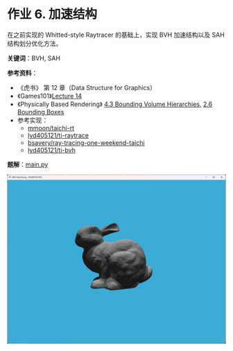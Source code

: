 # 作业 6. 加速结构

在之前实现的 Whitted-style Raytracer 的基础上，实现 BVH 加速结构以及 SAH 结构划分优化方法。


**关键词**：BVH, SAH

**参考资料**：
- 《虎书》 第 12 章（Data Structure for Graphics）
- 《Games101》[Lecture 14](https://sites.cs.ucsb.edu/~lingqi/teaching/resources/GAMES101_Lecture_14.pdf)
- 《Physically Based Rendering》 [4.3 Bounding Volume Hierarchies](https://www.pbr-book.org/3ed-2018/Primitives_and_Intersection_Acceleration/Bounding_Volume_Hierarchies), [2.6 Bounding Boxes](https://www.pbr-book.org/3ed-2018/Geometry_and_Transformations/Bounding_Boxes)
- 参考实现：
    - [mmoon/taichi-rt](https://gitee.com/mmoon/taichi-rt/blob/master/ti_rt/utils/model.py)
    - [lyd405121/ti-raytrace](https://github.com/lyd405121/ti-raytrace/blob/main/accel/SahBvh.py)
    - [bsavery/ray-tracing-one-weekend-taichi](https://github.com/bsavery/ray-tracing-one-weekend-taichi/blob/main/bvh.py)
    - [lyd405121/ti-bvh](https://github.com/lyd405121/ti-bvh)


**题解**：[main.py](./main.py)



![](./imgs/BVH%20RayTracing.png)





